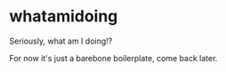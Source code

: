 # whatamidoing
Seriously, what am I doing!?

For now it's just a barebone boilerplate, come back later.
